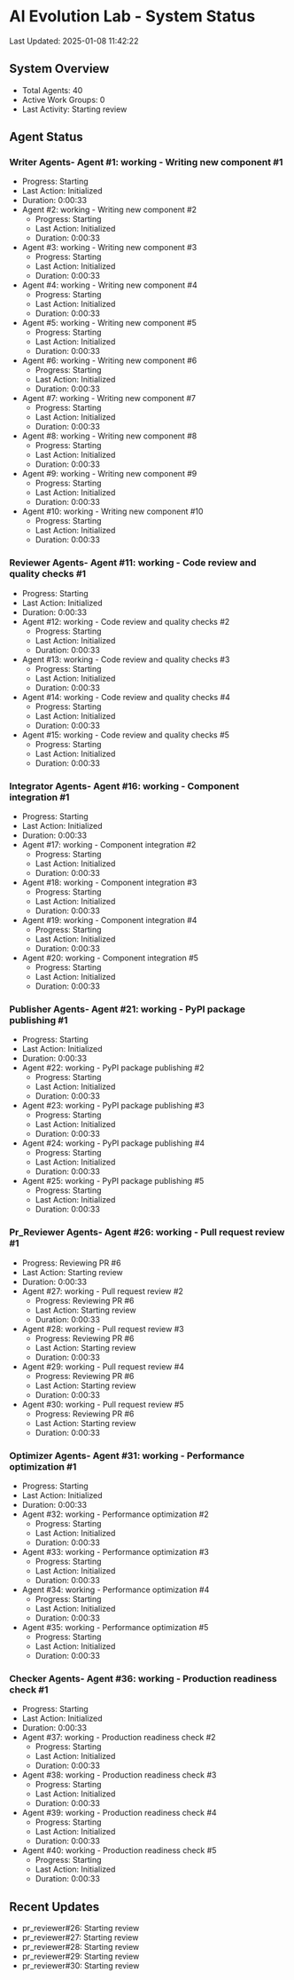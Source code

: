 # AI Evolution Lab - System Status
Last Updated: 2025-01-08 11:42:22

## System Overview
- Total Agents: 40
- Active Work Groups: 0
- Last Activity: Starting review

## Agent Status

### Writer Agents- Agent #1: working - Writing new component #1
  - Progress: Starting
  - Last Action: Initialized
  - Duration: 0:00:33
- Agent #2: working - Writing new component #2
  - Progress: Starting
  - Last Action: Initialized
  - Duration: 0:00:33
- Agent #3: working - Writing new component #3
  - Progress: Starting
  - Last Action: Initialized
  - Duration: 0:00:33
- Agent #4: working - Writing new component #4
  - Progress: Starting
  - Last Action: Initialized
  - Duration: 0:00:33
- Agent #5: working - Writing new component #5
  - Progress: Starting
  - Last Action: Initialized
  - Duration: 0:00:33
- Agent #6: working - Writing new component #6
  - Progress: Starting
  - Last Action: Initialized
  - Duration: 0:00:33
- Agent #7: working - Writing new component #7
  - Progress: Starting
  - Last Action: Initialized
  - Duration: 0:00:33
- Agent #8: working - Writing new component #8
  - Progress: Starting
  - Last Action: Initialized
  - Duration: 0:00:33
- Agent #9: working - Writing new component #9
  - Progress: Starting
  - Last Action: Initialized
  - Duration: 0:00:33
- Agent #10: working - Writing new component #10
  - Progress: Starting
  - Last Action: Initialized
  - Duration: 0:00:33

### Reviewer Agents- Agent #11: working - Code review and quality checks #1
  - Progress: Starting
  - Last Action: Initialized
  - Duration: 0:00:33
- Agent #12: working - Code review and quality checks #2
  - Progress: Starting
  - Last Action: Initialized
  - Duration: 0:00:33
- Agent #13: working - Code review and quality checks #3
  - Progress: Starting
  - Last Action: Initialized
  - Duration: 0:00:33
- Agent #14: working - Code review and quality checks #4
  - Progress: Starting
  - Last Action: Initialized
  - Duration: 0:00:33
- Agent #15: working - Code review and quality checks #5
  - Progress: Starting
  - Last Action: Initialized
  - Duration: 0:00:33

### Integrator Agents- Agent #16: working - Component integration #1
  - Progress: Starting
  - Last Action: Initialized
  - Duration: 0:00:33
- Agent #17: working - Component integration #2
  - Progress: Starting
  - Last Action: Initialized
  - Duration: 0:00:33
- Agent #18: working - Component integration #3
  - Progress: Starting
  - Last Action: Initialized
  - Duration: 0:00:33
- Agent #19: working - Component integration #4
  - Progress: Starting
  - Last Action: Initialized
  - Duration: 0:00:33
- Agent #20: working - Component integration #5
  - Progress: Starting
  - Last Action: Initialized
  - Duration: 0:00:33

### Publisher Agents- Agent #21: working - PyPI package publishing #1
  - Progress: Starting
  - Last Action: Initialized
  - Duration: 0:00:33
- Agent #22: working - PyPI package publishing #2
  - Progress: Starting
  - Last Action: Initialized
  - Duration: 0:00:33
- Agent #23: working - PyPI package publishing #3
  - Progress: Starting
  - Last Action: Initialized
  - Duration: 0:00:33
- Agent #24: working - PyPI package publishing #4
  - Progress: Starting
  - Last Action: Initialized
  - Duration: 0:00:33
- Agent #25: working - PyPI package publishing #5
  - Progress: Starting
  - Last Action: Initialized
  - Duration: 0:00:33

### Pr_Reviewer Agents- Agent #26: working - Pull request review #1
  - Progress: Reviewing PR #6
  - Last Action: Starting review
  - Duration: 0:00:33
- Agent #27: working - Pull request review #2
  - Progress: Reviewing PR #6
  - Last Action: Starting review
  - Duration: 0:00:33
- Agent #28: working - Pull request review #3
  - Progress: Reviewing PR #6
  - Last Action: Starting review
  - Duration: 0:00:33
- Agent #29: working - Pull request review #4
  - Progress: Reviewing PR #6
  - Last Action: Starting review
  - Duration: 0:00:33
- Agent #30: working - Pull request review #5
  - Progress: Reviewing PR #6
  - Last Action: Starting review
  - Duration: 0:00:33

### Optimizer Agents- Agent #31: working - Performance optimization #1
  - Progress: Starting
  - Last Action: Initialized
  - Duration: 0:00:33
- Agent #32: working - Performance optimization #2
  - Progress: Starting
  - Last Action: Initialized
  - Duration: 0:00:33
- Agent #33: working - Performance optimization #3
  - Progress: Starting
  - Last Action: Initialized
  - Duration: 0:00:33
- Agent #34: working - Performance optimization #4
  - Progress: Starting
  - Last Action: Initialized
  - Duration: 0:00:33
- Agent #35: working - Performance optimization #5
  - Progress: Starting
  - Last Action: Initialized
  - Duration: 0:00:33

### Checker Agents- Agent #36: working - Production readiness check #1
  - Progress: Starting
  - Last Action: Initialized
  - Duration: 0:00:33
- Agent #37: working - Production readiness check #2
  - Progress: Starting
  - Last Action: Initialized
  - Duration: 0:00:33
- Agent #38: working - Production readiness check #3
  - Progress: Starting
  - Last Action: Initialized
  - Duration: 0:00:33
- Agent #39: working - Production readiness check #4
  - Progress: Starting
  - Last Action: Initialized
  - Duration: 0:00:33
- Agent #40: working - Production readiness check #5
  - Progress: Starting
  - Last Action: Initialized
  - Duration: 0:00:33


## Recent Updates
- pr_reviewer#26: Starting review
- pr_reviewer#27: Starting review
- pr_reviewer#28: Starting review
- pr_reviewer#29: Starting review
- pr_reviewer#30: Starting review
